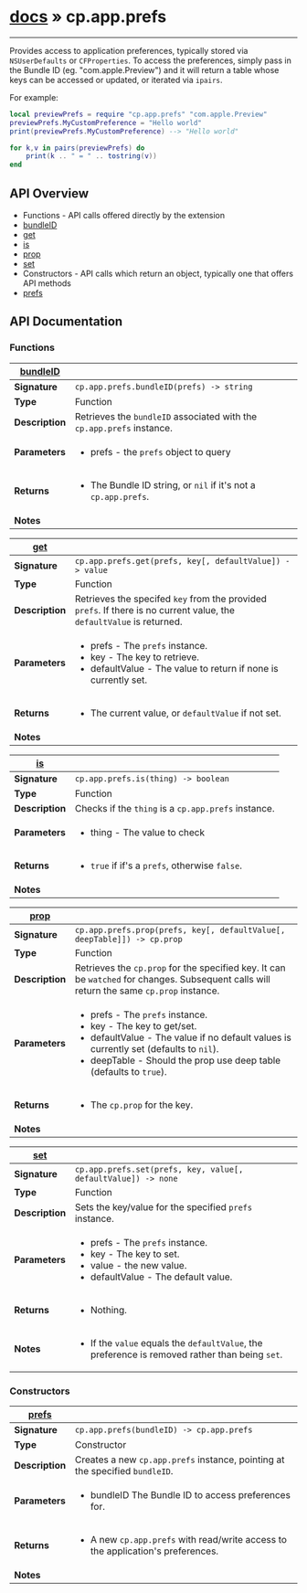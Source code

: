 # [docs](index.md) » cp.app.prefs
---

Provides access to application preferences, typically stored via `NSUserDefaults` or `CFProperties`.
To access the preferences, simply pass in the Bundle ID (eg. "com.apple.Preview") and it will return
a table whose keys can be accessed or updated, or iterated via `ipairs`.

For example:

```lua
local previewPrefs = require "cp.app.prefs" "com.apple.Preview"
previewPrefs.MyCustomPreference = "Hello world"
print(previewPrefs.MyCustomPreference) --> "Hello world"

for k,v in pairs(previewPrefs) do
    print(k .. " = " .. tostring(v))
end
```

## API Overview
* Functions - API calls offered directly by the extension
 * [bundleID](#bundleID)
 * [get](#get)
 * [is](#is)
 * [prop](#prop)
 * [set](#set)
* Constructors - API calls which return an object, typically one that offers API methods
 * [prefs](#prefs)

## API Documentation

### Functions

| [bundleID](#bundleID)         |                                                                                     |
| --------------------------------------------|-------------------------------------------------------------------------------------|
| **Signature**                               | `cp.app.prefs.bundleID(prefs) -> string`                                                                    |
| **Type**                                    | Function                                                                     |
| **Description**                             | Retrieves the `bundleID` associated with the `cp.app.prefs` instance.                                                                     |
| **Parameters**                              | <ul><li>prefs     - the `prefs` object to query</li></ul> |
| **Returns**                                 | <ul><li>The Bundle ID string, or `nil` if it's not a `cp.app.prefs`.</li></ul>          |
| **Notes**                                   | <ul></ul>                |

| [get](#get)         |                                                                                     |
| --------------------------------------------|-------------------------------------------------------------------------------------|
| **Signature**                               | `cp.app.prefs.get(prefs, key[, defaultValue]) -> value`                                                                    |
| **Type**                                    | Function                                                                     |
| **Description**                             | Retrieves the specifed `key` from the provided `prefs`. If there is no current value, the `defaultValue` is returned.                                                                     |
| **Parameters**                              | <ul><li>prefs         - The `prefs` instance.</li><li>key           - The key to retrieve.</li><li>defaultValue  - The value to return if none is currently set.</li></ul> |
| **Returns**                                 | <ul><li>The current value, or `defaultValue` if not set.</li></ul>          |
| **Notes**                                   | <ul></ul>                |

| [is](#is)         |                                                                                     |
| --------------------------------------------|-------------------------------------------------------------------------------------|
| **Signature**                               | `cp.app.prefs.is(thing) -> boolean`                                                                    |
| **Type**                                    | Function                                                                     |
| **Description**                             | Checks if the `thing` is a `cp.app.prefs` instance.                                                                     |
| **Parameters**                              | <ul><li>thing     - The value to check</li></ul> |
| **Returns**                                 | <ul><li>`true` if if's a `prefs`, otherwise `false`.</li></ul>          |
| **Notes**                                   | <ul></ul>                |

| [prop](#prop)         |                                                                                     |
| --------------------------------------------|-------------------------------------------------------------------------------------|
| **Signature**                               | `cp.app.prefs.prop(prefs, key[, defaultValue[, deepTable]]) -> cp.prop`                                                                    |
| **Type**                                    | Function                                                                     |
| **Description**                             | Retrieves the `cp.prop` for the specified key. It can be `watched` for changes. Subsequent calls will return the same `cp.prop` instance.                                                                     |
| **Parameters**                              | <ul><li>prefs         - The `prefs` instance.</li><li>key           - The key to get/set.</li><li>defaultValue  - The value if no default values is currently set (defaults to `nil`).</li><li>deepTable     - Should the prop use deep table (defaults to `true`).</li></ul> |
| **Returns**                                 | <ul><li>The `cp.prop` for the key.</li></ul>          |
| **Notes**                                   | <ul></ul>                |

| [set](#set)         |                                                                                     |
| --------------------------------------------|-------------------------------------------------------------------------------------|
| **Signature**                               | `cp.app.prefs.set(prefs, key, value[, defaultValue]) -> none`                                                                    |
| **Type**                                    | Function                                                                     |
| **Description**                             | Sets the key/value for the specified `prefs` instance.                                                                     |
| **Parameters**                              | <ul><li>prefs     - The `prefs` instance.</li><li>key       - The key to set.</li><li>value     - the new value.</li><li>defaultValue - The default value.</li></ul> |
| **Returns**                                 | <ul><li>Nothing.</li></ul>          |
| **Notes**                                   | <ul><li>If the `value` equals the `defaultValue`, the preference is removed rather than being `set`.</li></ul>                |

### Constructors

| [prefs](#prefs)         |                                                                                     |
| --------------------------------------------|-------------------------------------------------------------------------------------|
| **Signature**                               | `cp.app.prefs(bundleID) -> cp.app.prefs`                                                                    |
| **Type**                                    | Constructor                                                                     |
| **Description**                             | Creates a new `cp.app.prefs` instance, pointing at the specified `bundleID`.                                                                     |
| **Parameters**                              | <ul><li>bundleID      The Bundle ID to access preferences for.</li></ul> |
| **Returns**                                 | <ul><li>A new `cp.app.prefs` with read/write access to the application's preferences.</li></ul>          |
| **Notes**                                   | <ul></ul>                |

